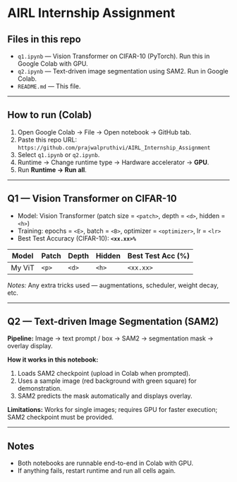 # AIRL Internship Assignment

## Files in this repo
- `q1.ipynb` — Vision Transformer on CIFAR-10 (PyTorch). Run this in Google Colab with GPU.
- `q2.ipynb` — Text-driven image segmentation using SAM2. Run in Google Colab.
- `README.md` — This file.

---

## How to run (Colab)
1. Open Google Colab → File → Open notebook → GitHub tab.  
2. Paste this repo URL: `https://github.com/prajwalpruthivi/AIRL_Internship_Assignment`  
3. Select `q1.ipynb` or `q2.ipynb`.  
4. Runtime → Change runtime type → Hardware accelerator → **GPU**.  
5. Run **Runtime → Run all**.

---

## Q1 — Vision Transformer on CIFAR-10
- Model: Vision Transformer (patch size = `<patch>`, depth = `<d>`, hidden = `<h>`)  
- Training: epochs = `<E>`, batch = `<B>`, optimizer = `<optimizer>`, lr = `<lr>`  
- Best Test Accuracy (CIFAR-10): **`<xx.xx>%`**

| Model | Patch | Depth | Hidden | Best Test Acc (%) |
|-------|-------|-------|--------|------------------|
| My ViT | `<p>` | `<d>` | `<h>` | `<xx.xx>` |

*Notes:* Any extra tricks used — augmentations, scheduler, weight decay, etc.

---

## Q2 — Text-driven Image Segmentation (SAM2)
**Pipeline:** Image → text prompt / box → SAM2 → segmentation mask → overlay display.  

**How it works in this notebook:**
1. Loads SAM2 checkpoint (upload in Colab when prompted).  
2. Uses a sample image (red background with green square) for demonstration.  
3. SAM2 predicts the mask automatically and displays overlay.  

**Limitations:** Works for single images; requires GPU for faster execution; SAM2 checkpoint must be provided.

---

## Notes
- Both notebooks are runnable end-to-end in Colab with GPU.  
- If anything fails, restart runtime and run all cells again.
